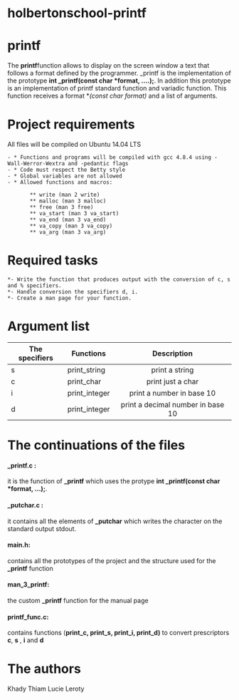 # holbertonschool-printf
# printf

The **printf**function allows to display on the screen window a text that follows a format defined by the programmer.
_printf is the implementation of the prototype **int _printf(const char *format, ....);**. In addition this prototype is an implementation of printf standard function and variadic function.
This function receives a format **(const char *format)** and a list of arguments.
# Project requirements

All files will be compiled on Ubuntu 14.04 LTS

    - * Functions and programs will be compiled with gcc 4.8.4 using -Wall-Werror-Wextra and -pedantic flags
    - * Code must respect the Betty style
    - * Global variables are not allowed
    - * Allowed functions and macros:

           ** write (man 2 write)
           ** malloc (man 3 malloc)
           ** free (man 3 free)
           ** va_start (man 3 va_start)
           ** va_end (man 3 va_end)
           ** va_copy (man 3 va_copy)
           ** va_arg (man 3 va_arg)

# Required tasks
    *- Write the function that produces output with the conversion of c, s and % specifiers.
    *- Handle conversion the specifiers d, i.
    *- Create a man page for your function.
# Argument list
| The specifiers |Functions             |Description                       |
| ---------------|--------------------- |:--------------------------------:|
| s             | print_string         |print a string                     |
| c              | print_char           |print just a char                 |
| i             | print_integer        |print a number in base 10          |
| d             | print_integer        |print a decimal number in base 10  |

# The continuations of the files

#### _printf.c :
it is the function of **_printf** which uses the protype **int _printf(const char *format, ...);**.

#### _putchar.c :
it contains all the elements of **_putchar** which writes the character on the standard output stdout.

#### main.h:
contains all the prototypes of the project and the structure used for the **_printf** function

#### man_3_printf:
the custom **_printf** function for the manual page

#### printf_func.c:
contains functions (**print_c, print_s, print_i, print_d)** to convert prescriptors **c**, **s** , **i** and **d**
# The authors
Khady Thiam
Lucie Leroty

